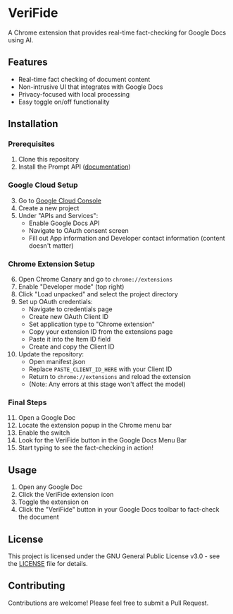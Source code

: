 # VeriFide

A Chrome extension that provides real-time fact-checking for Google Docs using AI.

## Features

- Real-time fact checking of document content
- Non-intrusive UI that integrates with Google Docs
- Privacy-focused with local processing
- Easy toggle on/off functionality

## Installation

### Prerequisites
1. Clone this repository
2. Install the Prompt API ([documentation](https://developer.chrome.com/docs/extensions/ai/prompt-api))

### Google Cloud Setup
3. Go to [Google Cloud Console](https://console.cloud.google.com)
4. Create a new project
5. Under "APIs and Services":
   - Enable Google Docs API
   - Navigate to OAuth consent screen
   - Fill out App information and Developer contact information (content doesn't matter)

### Chrome Extension Setup
6. Open Chrome Canary and go to `chrome://extensions`
7. Enable "Developer mode" (top right)
8. Click "Load unpacked" and select the project directory
9. Set up OAuth credentials:
   - Navigate to credentials page
   - Create new OAuth Client ID
   - Set application type to "Chrome extension"
   - Copy your extension ID from the extensions page
   - Paste it into the Item ID field
   - Create and copy the Client ID
10. Update the repository:
    - Open manifest.json
    - Replace `PASTE_CLIENT_ID_HERE` with your Client ID
    - Return to `chrome://extensions` and reload the extension
    - (Note: Any errors at this stage won't affect the model)

### Final Steps
11. Open a Google Doc
12. Locate the extension popup in the Chrome menu bar
13. Enable the switch
14. Look for the VeriFide button in the Google Docs Menu Bar
15. Start typing to see the fact-checking in action!

## Usage

1. Open any Google Doc
2. Click the VeriFide extension icon
3. Toggle the extension on
4. Click the "VeriFide" button in your Google Docs toolbar to fact-check the document

## License

This project is licensed under the GNU General Public License v3.0 - see the [LICENSE](LICENSE) file for details.

## Contributing

Contributions are welcome! Please feel free to submit a Pull Request. 
